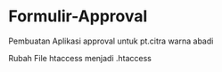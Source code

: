 # Formulir-Approval
Pembuatan Aplikasi approval untuk pt.citra warna abadi

<!--Perhatikan FIle htacces-->
Rubah File htaccess menjadi .htaccess
